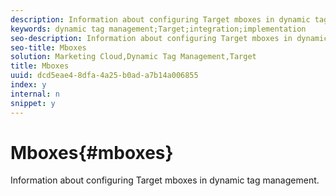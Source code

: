 ```yaml
---
description: Information about configuring Target mboxes in dynamic tag management.
keywords: dynamic tag management;Target;integration;implementation
seo-description: Information about configuring Target mboxes in dynamic tag management.
seo-title: Mboxes
solution: Marketing Cloud,Dynamic Tag Management,Target
title: Mboxes
uuid: dcd5eae4-8dfa-4a25-b0ad-a7b14a006855
index: y
internal: n
snippet: y
---
```


# Mboxes{#mboxes}

Information about configuring Target mboxes in dynamic tag management.

